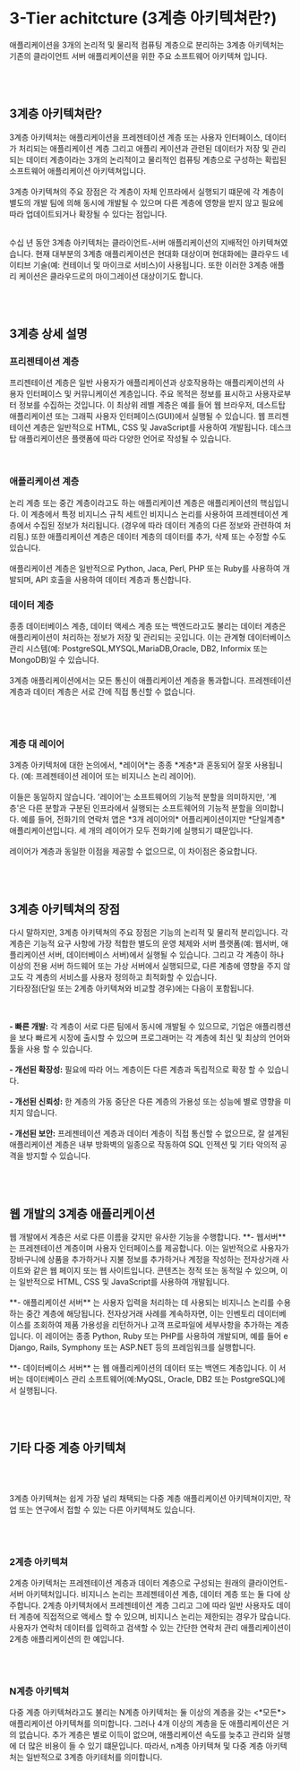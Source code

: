 <h1>3-Tier achitcture (3계층 아키텍쳐란?)</h1>
<p>애플리케이션을 3개의 논리적 및 물리적 컴퓨팅 계층으로 분리하는 3계층 아키텍처는 기존의 클라이언트 서버 애플리케이션을 위한 주요 소프트웨어 아키텍쳐 입니다.</p>
<br /><br />

<h2>3계층 아키텍쳐란?</h2>
<p>3계층 아키텍처는 애플리케이션을 프레젠테이션 계층 또는 사용자 인터페이스, 데이터가 처리되는 애플리케이션 계층 그리고 애플리 케이션과 관련된 데이터가 저장 및 관리되는 데이터 계층이라는 3개의 논리적이고 물리적인 컴퓨팅 계층으로 구성하는 확립된 소프트웨어 애플리케이션 아키텍쳐입니다. <br /><br>
3계층 아키텍쳐의 주요 장점은 각 계층이 자체 인프라에서 실행되기 떄문에 각 계층이 별도의 개발 팀에 의해 동시에 개발될 수 있으며 다른 계층에 영향을 받지 않고 필요에 따라 업데이트되거나 확장될 수 있다는 점입니다.  <br /><br />

수십 년 동안 3계층 아키텍처는 클라이언트-서버 애플리케이션의 지배적인 아키텍쳐였습니다. 현재 대부분의 3계층 애플리케이션은 현대화 대상이며 현대화에는 클라우드 네이티브 기술(예: 컨테이너 및 마이크로 서비스)이 사용됩니다. 또한 이러한 3계층 애플리 케이션은 클라우드로의 마이그레이션 대상이기도 합니다.</p>
<br /><br />
<h2>3계층 상세 설명</h2>
<h3>프리젠테이션 계층</h3>
<p>프리젠테이션 계층은 일반 사용자가 애플리케이션과 상호작용하는 애플리케이션의 사용자 인터페이스 및 커뮤니케이션 계층입니다. 주요 목적은 정보를 표시하고 사용자로부터 정보를 수집하는 것입니다. 이 최상위 레벨 계층은 예를 들어 웹 브라우저, 데스트탑 애플리케이션 또는 그래픽 사용자 인터페이스(GUI)에서 실행될 수 있습니다. 웹 프리젠테이션 계층은 일반적으로 HTML, CSS 및 JavaScript를 사용하여 개발됩니다. 데스크탑 애플리케이션은 플랫폼에 따라 다양한 언어로 작성될 수 있습니다. </p>
<br />
<h3>애플리케이션 계층</h3>
<p>논리 계층 또는 중간 계층이라고도 하는 애플리케이션 계층은 애플리케이션의 핵심입니다. 이 계층에서 특정 비지니스 규칙 세트인 비지니스 논리를 사용하여 프레젠테이션 계층에서 수집된 정보가 처리됩니다. (경우에 따라 데이터 계층의 다른 정보와 관련하여 처리됨.) 또한 애플리케이션 계층은 데이터 계층의 데이터를 추가, 삭제 또는 수정할 수도 있습니다. <br /><br />
애플리케이션 계층은 일반적으로 Python, Jaca, Perl, PHP 또는 Ruby를 사용하여 개발되며, API 호출을 사용하여 데이터 계층과 통신합니다.</P>

<h3>데이터 계층</h3>
<p>종종 데이터베이스 계층, 데이터 액세스 계층 또는 백엔드라고도 불리는 데이터 계층은 애플리케이션이 처리하는 정보가 저장 및 관리되는 곳입니다. 이는 관계형 데이터베이스 관리 시스템(예: PostgreSQL,MYSQL,MariaDB,Oracle, DB2, Informix 또는 MongoDB)일 수 있습니다. <br /><br />
3계층 애플리케이션에서는 모든 통신이 애플리케이션 계층을 통과합니다. 프레젠테이션 계층과 데이터 계층은 서로 간에 직접 통신할 수 없습니다.</p><br /><br />

<h3>계층 대 레이어</h3>
<p>3계층 아키텍처에 대한 논의에서, *레이어*는 종종 *계층*과 혼동되어 잘못 사용됩니다. (예: 프레젠테이션 레이어 또는 비지니스 논리 레이어).
<br/><br/>
이들은 동일하지 않습니다. '레이어'는 소프트웨어의 기능적 분할을 의미하지만, '계층'은 다른 분할과 구분된 인프라에서 실행되는 소프트웨어의 기능적 분할을 의미합니다. 예를 들어, 전화기의 연락처 앱은 *3개 레이어의* 어플리케이션이지만 *단일계층* 애플리케이션입니다. 세 개의 레이어가 모두 전화기에 실행되기 떄문입니다. 
<br/><br> 
레이어가 계층과 동일한 이점을 제공할 수 없으므로, 이 차이점은 중요합니다. </p>
<br/><br />

<h2>3계층 아키텍쳐의 장점</h2>
<P>다시 말하지만, 3계층 아키텍쳐의 주요 장점은 기능의 논리적 및 물리적 분리입니다. 각 계층은 기능적 요구 사항에 가장 적합한 별도의 운영 체제와 서버 플랫폼(예: 웹서버, 애플리케이션 서버, 데이터베이스 서버)에서 실행될 수 있습니다. 그리고 각 계층이 하나 이상의 전용 서버 하드웨어 또는 가상 서버에서 실행되므로, 다른 계층에 영향을 주지 않고도 각 계층의 서비스를 사용자 정의하고 최적화할 수 있습니다.
<br/>기타장점(단일 또는 2계층 아키텍쳐와 비교할 경우)에는 다음이 포함됩니다.

<br/><br /> 
**- 빠른 개발:** 각 계층이 서로 다른 팀에서 동시에 개발될 수 있으므로, 기업은 애플리켕션을 보다 빠르게 시장에 출시할 수 있으며 프로그래머는 각 계층에 최신 및 최상의 언어와 툴을 사용 할 수 있습니다. <br/><br/>
**- 개선된 확장성:** 필요에 따라 어느 계층이든 다른 계층과 독립적으로 확장 할 수 있습니다. <br /><br />
**- 개선된 신뢰성:** 한 계층의 가동 중단은 다른 계층의 가용성 또는 성능에 별로 영향을 미치지 않습니다. <br /><br />
**- 개선된 보안:** 프레젠테이션 계층과 데이터 계층이 직접 통신할 수 없으므로, 잘 설계된 애플리케이션 계층은 내부 방화벽의 일종으로 작동하여 SQL 인젝션 및 기타 악의적 공격을 방지할 수 있습니다.</p>

<br /><br />
<h2>웹 개발의 3계층 애플리케이션</h2>
<p>웹 개발에서 계층은 서로 다른 이름을 갖지만 유사한 기능을 수행합니다. 
**- 웹서버** 는 프레젠테이션 계층이며 사용자 인터페이스를 제공합니다. 이는 일반적으로 사용자가 장바구니에 상품을 추가하거나 지불 정보를 추가하거나 계정을 작성하는 전자상거래 사이트와 같은 웹 페이지 또는 웹 사이트입니다. 콘텐츠는 정적 또는 동적일 수 있으며, 이는 일반적으로 HTML, CSS 및 JavaScript를 사용하여 개발됩니다.<br /><br />
**- 애플리케이션 서버** 는 사용자 입력을 처리하는 데 사용되는 비지니스 논리를 수용하는 중간 계층에 해당됩니다. 전자상거래 사례를 계속하자면, 이는 인벤토리 데이터베이스를 조회하여 제품 가용성을 리턴하거나 고객 프로파일에 세부사항을 추가하는 계층입니다. 이 레이어는 종종 Python, Ruby 또는 PHP를 사용하여 개발되며, 예를 들어 e Django, Rails, Symphony 또는 ASP.NET 등의 프레임워크를 실행합니다. <br /><br />
**- 데이터베이스 서버** 는 웹 애플리케이션의 데이터 또는 백엔드 계층입니다. 이 서버는 데이터베이스 관리 소프트웨어(예:MyQSL, Oracle, DB2 또는 PostgreSQL)에서 실행됩니다. </P>
<br /><br />


<h2>기타 다중 계층 아키텍쳐</h2><br /><br />
<P>3계층 아키텍쳐는 쉽게 가장 널리 채택되는 다중 계층 애플리케이션 아키텍쳐이지만, 작업 또는 연구에서 접할 수 있는 다른 아키텍쳐도 있습니다.</p><br/><br />
<h3>2계층 아키텍쳐</h2>
<p>2계층 아키텍처는 프레젠테이션 계층과 데이터 계층으로 구성되는 원래의 클라이언트-서버 아키텍처입니다. 비지니스 논리는 프레젠테이션 계층, 데이터 계층 또는 둘 다에 상주합니다. 2계층 아키텍처에서 프레젠테이션 계층 그리고 그에 따라 일반 사용자도 데이터 계층에 직접적으로 액세스 할 수 있으며, 비지니스 논리는 제한되는 경우가 많습니다. 사용자가 연락처 데이터를 입력하고 검색할 수 있는 간단한 연락처 관리 애플리케이션이 2계층 애플리케이션의 한 예입니다.</P><br /><br />
<h3>N계층 아키텍쳐</h3>
<p>다중 계층 아키텍쳐라고도 불리는 N계층 아키텍처는 둘 이상의 계층을 갖는 <*모든*> 애플리케이션 아키텍쳐를 의미합니다. 그러나 4개 이상의 계층을 둔 애플리케이션은 거의 없습니다. 추가 계층은 별로 이득이 없으며, 애플리케이션 속도를 늦추고 관리와 실행에 더 많은 비용이 들 수 있기 떄문입니다. 따라서, n계층 아키텍쳐 및 다중 계층 아키텍처는 일반적으로 3계층 아키테처를 의미합니다.</P>
